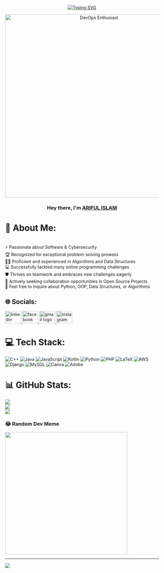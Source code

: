 <p align="center">
<a href="https://git.io/typing-svg">
  <img src="https://readme-typing-svg.demolab.com/?lines=I+am+passionate+about+Software+&+Cybersecurity;Always+learning+and;improving+in+the+field" alt="Typing SVG" />
</a>

</p>  

<p align="center">
  <img src="https://blogger.googleusercontent.com/img/b/R29vZ2xl/AVvXsEhWMclDLtbxPxNCqz5U1jQ-Maf2mloCJqNu0s_aEX59Zv6zh9pUWtyH1Z-TxrDdTqC0V_K6UmzmeuBFovA3LmJxF2FIbCEbu5t5CnRXYqR2nhYJheQUxudchG_U_DTXr5yhId4sTnl5ghM/s750/Difference+between+Software+Security+and+Cyber+Security.jpg" alt="DevOps Enthusiast" width="600"/>
</p>


<h3 align="center">Hey there, I'm <a href="https://github.com/ARIFUL-ISLAM8"> ARIFUL ISLAM </a></h3>

# 💫 About Me:
<br>⚡ Passionate about Software & Cybersecurity<br>🏆 Recognized for exceptional problem-solving prowess<br>🧙‍♂️ Proficient and experienced in Algorithms and Data Structures<br>💻 Successfully tackled many online programming challenges<br>🛡️ Thrives on teamwork and embraces new challenges eagerly<br>👯 Actively seeking collaboration opportunities in Open Source Projects<br>💬 Feel free to inquire about Python, OOP, Data Structures, or Algorithms


## 🌐 Socials:
<div align="left">
  <a href="https://www.linkedin.com/in/ariful-islam08">
    <img src="https://raw.githubusercontent.com/maurodesouza/profile-readme-generator/master/src/assets/icons/social/linkedin/default.svg" width="52" height="40" alt="linkedin logo"  />
  </a>
  
  
  <a href="https://www.facebook.com/arifulislam.ash8">
    <img src="https://raw.githubusercontent.com/maurodesouza/profile-readme-generator/master/src/assets/icons/social/facebook/default.svg" width="52" height="40" alt="facebook logo"  />
  </a>

  <a href="mailto:work.arifulislam8@gmail.com">
    <img src="https://raw.githubusercontent.com/maurodesouza/profile-readme-generator/master/src/assets/icons/social/gmail/default.svg" width="52" height="40" alt="gmail logo"  />
  </a>
  
  <a href="https://instagram.com/__mohammad_arifulislam__/">
    <img src="https://raw.githubusercontent.com/maurodesouza/profile-readme-generator/master/src/assets/icons/social/instagram/default.svg" width="52" height="40" alt="instagram logo"  />
  </a>
 
   
</div>

# 💻 Tech Stack:
![C++](https://img.shields.io/badge/c++-%2300599C.svg?style=for-the-badge&logo=c%2B%2B&logoColor=white) ![Java](https://img.shields.io/badge/java-%23ED8B00.svg?style=for-the-badge&logo=openjdk&logoColor=white) ![JavaScript](https://img.shields.io/badge/javascript-%23323330.svg?style=for-the-badge&logo=javascript&logoColor=%23F7DF1E) ![Kotlin](https://img.shields.io/badge/kotlin-%237F52FF.svg?style=for-the-badge&logo=kotlin&logoColor=white) ![Python](https://img.shields.io/badge/python-3670A0?style=for-the-badge&logo=python&logoColor=ffdd54) ![PHP](https://img.shields.io/badge/php-%23777BB4.svg?style=for-the-badge&logo=php&logoColor=white) ![LaTeX](https://img.shields.io/badge/latex-%23008080.svg?style=for-the-badge&logo=latex&logoColor=white) ![AWS](https://img.shields.io/badge/AWS-%23FF9900.svg?style=for-the-badge&logo=amazon-aws&logoColor=white) ![Django](https://img.shields.io/badge/django-%23092E20.svg?style=for-the-badge&logo=django&logoColor=white) ![MySQL](https://img.shields.io/badge/mysql-4479A1.svg?style=for-the-badge&logo=mysql&logoColor=white) ![Canva](https://img.shields.io/badge/Canva-%2300C4CC.svg?style=for-the-badge&logo=Canva&logoColor=white) ![Adobe](https://img.shields.io/badge/adobe-%23FF0000.svg?style=for-the-badge&logo=adobe&logoColor=white)
# 📊 GitHub Stats:
![](https://github-readme-stats.vercel.app/api?username=ARIFUL-ISLAM8&theme=dracula&hide_border=false&include_all_commits=false&count_private=false)<br/>
![](https://github-readme-streak-stats.herokuapp.com/?user=ARIFUL-ISLAM8&theme=dracula&hide_border=false)<br/>
![](https://github-readme-stats.vercel.app/api/top-langs/?username=ARIFUL-ISLAM8&theme=dracula&hide_border=false&include_all_commits=false&count_private=false&layout=compact)

### 😂 Random Dev Meme
<img src='https://memer-new.vercel.app/' style="height: 400px;"/>

---
[![](https://visitcount.itsvg.in/api?id=ARIFUL-ISLAM8&icon=0&color=0)](https://visitcount.itsvg.in)

<!-- Proudly created with GPRM ( https://gprm.itsvg.in ) -->
